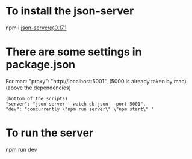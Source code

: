 # To install the json-server

npm i json-server@0.17.1

# There are some settings in package.json

For mac:
"proxy": "http://localhost:5001", (5000 is already taken by mac) (above the dependencies)

    (bottom of the scripts)
    "server": "json-server --watch db.json --port 5001",
    "dev": "concurrently \"npm run server\" \"npm start\" "

# To run the server

npm run dev
